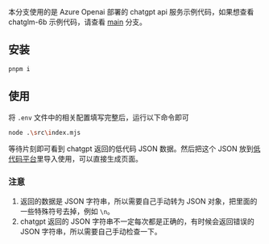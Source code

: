 本分支使用的是 Azure Openai 部署的 chatgpt api 服务示例代码，如果想查看 chatglm-6b 示例代码，请查看 [main](https://github.com/woai3c/lowcode-llm-demo/tree/main) 分支。
## 安装

```sh
pnpm i
```

## 使用

将 `.env` 文件中的相关配置填写完整后，运行以下命令即可

```sh
node .\src\index.mjs
```

等待片刻即可看到 chatgpt 返回的低代码 JSON 数据。然后把这个 JSON 放到[低代码平台](https://woai3c.github.io/visual-drag-demo/)里导入使用，可以直接生成页面。

### 注意

1. 返回的数据是 JSON 字符串，所以需要自己手动转为 JSON 对象，把里面的一些特殊符号去掉，例如 `\n`。
2. chatgpt 返回的 JSON 字符串不一定每次都是正确的，有时候会返回错误的 JSON 字符串，所以需要自己手动检查一下。
